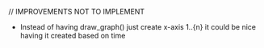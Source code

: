 // IMPROVEMENTS NOT TO IMPLEMENT
-  Instead of having draw_graph() just create x-axis 1..{n} it could be nice having it created based on time
